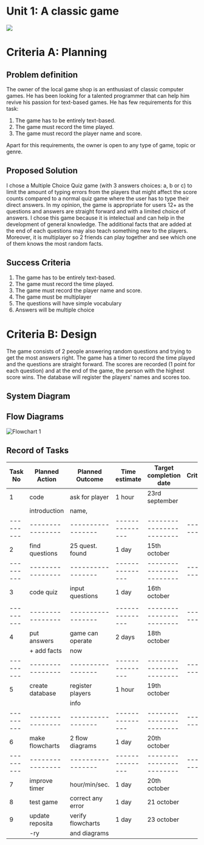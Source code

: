 # Unit 1: A classic game 
![](game.gif)

# Criteria A: Planning

## Problem definition

The owner of the local game shop is an enthusiast of classic computer games. He has been looking for a talented programmer that can help him revive his passion for text-based games. He has few requirements for this task:

1. The game has to be entirely text-based.
2. The game must record the time played.
3. The game must record the player name and score.

Apart for this requirements, the owner is open to any type of game, topic or genre.

## Proposed Solution

I chose a Multiple Choice Quiz game (with 3 answers choices: a, b or c) to limit the amount of typing errors from the players that might affect the score counts compared to a normal quiz game where the user has to type their direct answers.
In my opinion, the game is appropriate for users 12+ as the questions and answers are straight forward and with a limited choice of answers.
I chose this game because it is intelectual and can help in the development of general knowledge. The additional facts that are added at the end of each questions may also teach something new to the players.
Moreover, it is multiplayer so 2 friends can play together and see which one of them knows the most random facts. 

## Success Criteria
1. The game has to be entirely text-based.
2. The game must record the time played.
3. The game must record the player name and score.
4. The game must be multiplayer
5. The questions will have simple vocabulary
6. Answers will be multiple choice

# Criteria B: Design
The game consists of 2 people answering random questions and trying to get the most answers right.
The game has a timer to record the time played and the questions are straight forward. 
The scores are recorded (1 point for each question) and at the end of the game, the person with the highest score
wins.
The database will register the players' names and scores too.

## System Diagram

## Flow Diagrams
![Flowchart 1](https://user-images.githubusercontent.com/89038847/138137167-d31ce7eb-9ec6-41f0-873f-1ece2c9a1a14.jpg)

## Record of Tasks
| Task No | Planned Action | Planned Outcome | Time estimate | Target completion date | Criterion |
|---------|----------------|-----------------|---------------|------------------------|-----------|
| 1       |     code       |  ask for player |     1 hour    |     23rd september     |           |
|         | introduction   | name,           |               |                        |           |
|---------|----------------|-----------------|---------------|------------------------|-----------|
| 2       | find questions | 25 quest. found |    1 day      |     15th october       |           |  
|---------|----------------|-----------------|---------------|------------------------|-----------|
| 3       | code quiz      | input questions |    1 day      |      16th october      |           |                                                                                                   
|         |                |                 |               |                        |           |
|---------|----------------|-----------------|---------------|------------------------|-----------|                    
| 4       |  put answers   | game can operate|    2 days     |      18th october      |           |
|         | + add facts    |   now           |               |                        |           |
|---------|----------------|-----------------|---------------|------------------------|-----------|
| 5       | create database| register players|    1 hour     |       19th october     |           |
|         |                |  info           |               |                        |           |
|---------|----------------|-----------------|---------------|------------------------|-----------|
| 6       | make flowcharts| 2 flow diagrams |    1 day      |      20th october      |           |
|---------|----------------|-----------------|---------------|------------------------|-----------|
| 7       | improve timer  |  hour/min/sec.  |    1 day      |    20th october        |           | 
| 8       | test game      |correct any error|    1 day      |    21 october          |           |
| 9       |update reposita |verify flowcharts|    1 day      |    23 october          |           |
|         |   -ry          |and diagrams     |               |     
